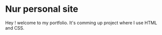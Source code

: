 # Nur personal site

Hey ! welcome to my portfolio. It's comming up project where I use HTML and CSS.

